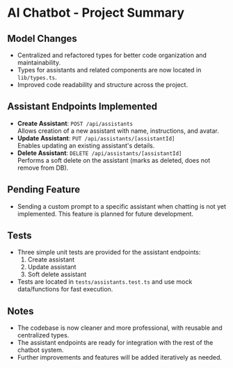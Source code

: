 # AI Chatbot - Project Summary

## Model Changes
- Centralized and refactored types for better code organization and maintainability.
- Types for assistants and related components are now located in `lib/types.ts`.
- Improved code readability and structure across the project.

## Assistant Endpoints Implemented
- **Create Assistant**: `POST /api/assistants`  
  Allows creation of a new assistant with name, instructions, and avatar.
- **Update Assistant**: `PUT /api/assistants/[assistantId]`  
  Enables updating an existing assistant's details.
- **Delete Assistant**: `DELETE /api/assistants/[assistantId]`  
  Performs a soft delete on the assistant (marks as deleted, does not remove from DB).

## Pending Feature
- Sending a custom prompt to a specific assistant when chatting is not yet implemented. This feature is planned for future development.

## Tests
- Three simple unit tests are provided for the assistant endpoints:
  1. Create assistant
  2. Update assistant
  3. Soft delete assistant
- Tests are located in `tests/assistants.test.ts` and use mock data/functions for fast execution.

## Notes
- The codebase is now cleaner and more professional, with reusable and centralized types.
- The assistant endpoints are ready for integration with the rest of the chatbot system.
- Further improvements and features will be added iteratively as needed.
